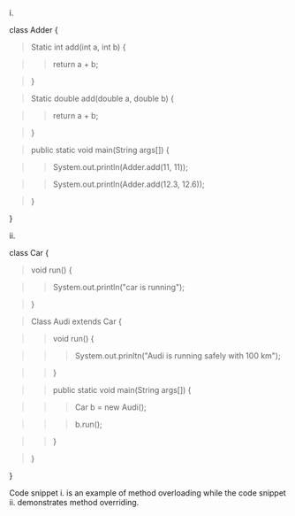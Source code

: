 i\.

class Adder {

> Static int add(int a, int b) {

> > return a + b;

> }

> Static double add(double a, double b) {

> > return a + b;

> }

> public static void main(String args\[\]) {

> > System.out.println(Adder.add(11, 11));

> > System.out.println(Adder.add(12.3, 12.6));

> }

}

ii\.

class Car {

> void run() {

> > System.out.println("car is running");

> }

> Class Audi extends Car {

> > void run() {

> > > System.out.prinltn("Audi is running safely with 100 km");

> > }

> > public static void main(String args\[\]) {

> > > Car b = new Audi();

> > > b.run();

> > }

> }

}

Code snippet i. is an example of method overloading while the code
snippet ii. demonstrates method overriding.